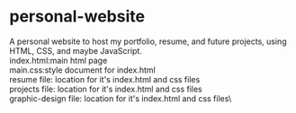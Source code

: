 # personal-website
A personal website to host my portfolio, resume, and future projects, using HTML, CSS, and maybe JavaScript.\
index.html:main html page\
main.css:style document for index.html\
resume file: location for it's index.html and css files\
projects file: location for it's index.html and css files\
graphic-design file: location for it's index.html and css files\
